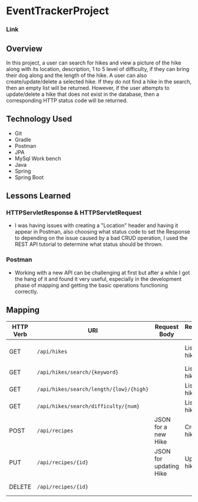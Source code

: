 # EventTrackerProject

### Link

## Overview
In this project, a user can search for hikes and view a picture of the hike along with its location, description, 1 to 5 level of difficulty, if they can bring their dog along and the length of the hike. A user can also create/update/delete a selected hike. If they do not find a hike in the search, then an empty list will be returned. However, if the user attempts to update/delete a hike that does not exist in the database, then a corresponding HTTP status code will be returned.
## Technology Used
* Git
* Gradle
* Postman
* JPA
* MySql Work bench
* Java
* Spring
* Spring Boot

## Lessons Learned
### HTTPServletResponse & HTTPServletRequest
* I was having issues with creating a "Location" header and having it appear in Postman, also choosing what status code to set the Response to depending on the issue caused by a bad CRUD operation, I used the REST API tutorial to determine what status should be thrown.
### Postman
* Working with a new API can be challenging at first but after a while I got the hang of it and found it very useful, especially in the development phase of mapping and getting the basic operations functioning correctly. 

## Mapping
| HTTP Verb | URI                                       | Request Body            | Response Body  | Purpose                             |
|-----------|-------------------------------------------|-------------------------|----------------|-------------------------------------|
| GET       | `/api/hikes`                              |                         | List of hikes  | **List** or **collection** endpoint |
| GET       | `/api/hikes/search/{keyword}`             |                         | List of hikes  | **Retrieve** endpoint               |
| GET       | `/api/hikes/search/length/{low}/{high}`   |                         | List of hikes  | **Retrieve** endpoint               |
| GET       | `/api/hikes/search/difficulty/{num}`      |                         | List of hikes  | **Retrieve** endpoint               |
| POST      | `/api/recipes`                            | JSON for a new Hike     | Created hike   | **Create** endpoint                 |
| PUT       | `/api/recipes/{id}`                       | JSON for updating Hike  | Updated hike   | **Replace** or **Update** endpoint  |
| DELETE    | `/api/recipes/{id}`                       |                         |                | **Delete** a hike                   |
